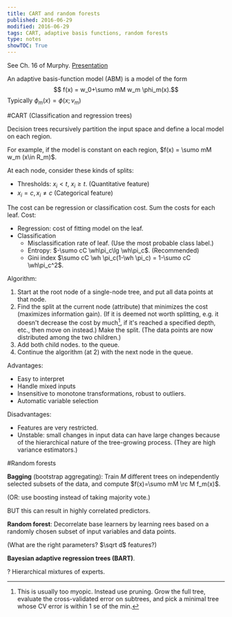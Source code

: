 ```yaml
---
title: CART and random forests
published: 2016-06-29
modified: 2016-06-29
tags: CART, adaptive basis functions, random forests
type: notes
showTOC: True
---
```


See Ch. 16 of Murphy. [Presentation](http://math.bu.edu/people/mkon/MA751/L18RandomForests.pdf)

An adaptive basis-function model (ABM) is a model of the form
$$ f(x) = w_0+\sumo mM w_m \phi_m(x).$$
Typically $\phi_m(x) = \phi(x;v_m)$

#CART (Classification and regression trees)

Decision trees recursively partition the input space and define a local model on each region.

For example, if the model is constant on each region, $f(x) = \sumo mM w_m (x\in R_m)$.

At each node, consider these kinds of splits:

* Thresholds: $x_i<t$, $x_i\ge t$. (Quantitative feature)
* $x_i=c,x_i\ne c$ (Categorical feature)

The cost can be regression or classification cost. Sum the costs for each leaf. Cost:

* Regression: cost of fitting model on the leaf.
* Classification
  * Misclassification rate of leaf. (Use the most probable class label.)
  * Entropy: $-\sumo cC \wh\pi_c\lg \wh\pi_c$. (Recommended)
  * Gini index $\sumo cC \wh \pi_c(1-\wh \pi_c) = 1-\sumo cC \wh\pi_c^2$.

Algorithm:

1. Start at the root node of a single-node tree, and put all data points at that node.
2. Find the split at the current node (attribute) that minimizes the cost (maximizes information gain). (If it is deemed not worth splitting, e.g. it doesn't decrease the cost by much[^f1], if it's reached a specified depth, etc., then move on instead.) Make the split. (The data points are now distributed among the two children.)
3. Add both child nodes. to the queue.
4. Continue the algorithm (at 2) with the next node in the queue.

[^f1]: This is usually too myopic. Instead use pruning. Grow the full tree, evaluate the cross-validated error on subtrees, and pick a minimal tree whose CV error is within 1 se of the min.

Advantages:

* Easy to interpret
* Handle mixed inputs
* Insensitive to monotone transformations, robust to outliers.
* Automatic variable selection

Disadvantages:

* Features are very restricted.
* Unstable: small changes in input data can have large changes because of the hierarchical nature of the tree-growing process. (They are high variance estimators.)

#Random forests

**Bagging** (bootstrap aggregating): Train $M$ different trees on independently selected subsets of the data, and compute $f(x)=\sumo mM \rc M f_m(x)$.

(OR: use boosting instead of taking majority vote.)

BUT this can result in highly correlated predictors.

**Random forest**: Decorrelate base learners by learning rees based on a randomly chosen subset of input variables and data points.

(What are the right parameters? $\sqrt d$ features?)

**Bayesian adaptive regression trees (BART)**.

? Hierarchical mixtures of experts.



